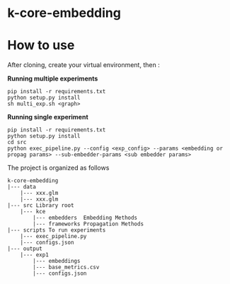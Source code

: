 # k-core-embedding 

# How to use 

After cloning, create your virtual environment, then :

**Running multiple experiments**

```
pip install -r requirements.txt
python setup.py install
sh multi_exp.sh <graph>
```

**Running single experiment**


```
pip install -r requirements.txt
python setup.py install
cd src
python exec_pipeline.py --config <exp_config> --params <embedding or propag params> --sub-embedder-params <sub embedder params>
```

The project is organized as follows

```
k-core-embedding
|--- data
    |--- xxx.glm 
    |--- xxx.glm    
|--- src Library root
    |--- kce
        |--- embedders  Embedding Methods
        |--- frameworks Propagation Methods
|--- scripts To run experiments
    |--- exec_pipeline.py
    |--- configs.json
|--- output
    |--- exp1
        |--- embeddings
        |--- base_metrics.csv
        |--- configs.json
```